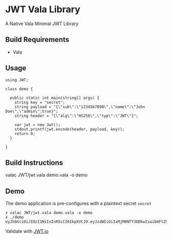 # JWT Vala Library

A Native Vala Minimal JWT Library
## Build Requirements

- Vala

## Usage

```
using JWT;

class demo {

  public static int main(string[] args) {
    string key = "secret";
    string payload = "{\"sub\":\"1234567890\",\"name\":\"John Doe\",\"admin\":true}";
    string header = "{\"alg\":\"HS256\",\"typ\":\"JWT\"}";

    var jwt = new Jwt();
    stdout.printf(jwt.encode(header, payload, key));
    return 0;
  }

}
```

## Build Instructions

valac JWT/jwt.vala demo.vala -o demo

## Demo

The demo application is pre-configures with a plaintext secret `secret`

```
✗ valac JWT/jwt.vala demo.vala -o demo
✗ ./demo
eyJhbGciOiJIUzI1NiIsInR5cCI6IkpXVCJ9.eyJzdWIiOiIxMjM0NTY3ODkwIiwibmFtZSI6IkpvaG4gRG9lIiwiYWRtaW4iOnRydWV9.TJVA95OrM7E2cBab30RMHrHDcEfxjoYZgeFONFh7HgQ
```

Validate with [JWT.io](https://jwt.io)
